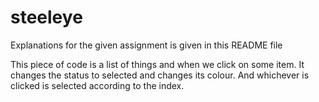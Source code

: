 # steeleye
Explanations for the given assignment is given in this README file

This piece of code is a list of things and when we click on some item. It changes the status to selected and changes its colour.
And whichever is clicked is selected according to the index.
